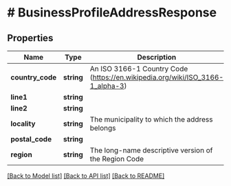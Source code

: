 # # BusinessProfileAddressResponse

## Properties

Name | Type | Description | Notes
------------ | ------------- | ------------- | -------------
**country_code** | **string** | An ISO 3166-1 Country Code (https://en.wikipedia.org/wiki/ISO_3166-1_alpha-3) | [optional]
**line1** | **string** |  | [optional]
**line2** | **string** |  | [optional]
**locality** | **string** | The municipality to which the address belongs | [optional]
**postal_code** | **string** |  | [optional]
**region** | **string** | The long-name descriptive version of the Region Code | [optional]

[[Back to Model list]](../../README.md#models) [[Back to API list]](../../README.md#endpoints) [[Back to README]](../../README.md)

